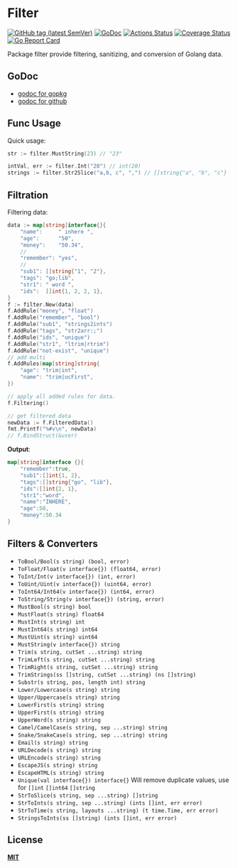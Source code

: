 # Filter

[![GitHub tag (latest SemVer)](https://img.shields.io/github/tag/gookit/filter)](https://github.com/gookit/filter)
[![GoDoc](https://godoc.org/github.com/gookit/filter?status.svg)](https://godoc.org/github.com/gookit/filter)
[![Actions Status](https://github.com/gookit/filter/workflows/Unit-Tests/badge.svg)](https://github.com/gookit/filter/actions)
[![Coverage Status](https://coveralls.io/repos/github/gookit/filter/badge.svg?branch=master)](https://coveralls.io/github/gookit/filter?branch=master)
[![Go Report Card](https://goreportcard.com/badge/github.com/gookit/filter)](https://goreportcard.com/report/github.com/gookit/filter)

Package filter provide filtering, sanitizing, and conversion of Golang data.

## GoDoc

- [godoc for gopkg](https://godoc.org/gopkg.in/gookit/filter.v1)
- [godoc for github](https://godoc.org/github.com/gookit/filter)

## Func Usage

Quick usage:

```go
str := filter.MustString(23) // "23"

intVal, err := filter.Int("20") // int(20)
strings := filter.Str2Slice("a,b, c", ",") // []string{"a", "b", "c"}
```

## Filtration

Filtering data:

```go
data := map[string]interface{}{
    "name":     " inhere ",
    "age":      "50",
    "money":    "50.34",
    // 
    "remember": "yes",
    //
    "sub1": []string{"1", "2"},
    "tags": "go;lib",
    "str1": " word ",
    "ids":  []int{1, 2, 2, 1},
}
f := filter.New(data)
f.AddRule("money", "float")
f.AddRule("remember", "bool")
f.AddRule("sub1", "strings2ints")
f.AddRule("tags", "str2arr:;")
f.AddRule("ids", "unique")
f.AddRule("str1", "ltrim|rtrim")
f.AddRule("not-exist", "unique")
// add multi
f.AddRules(map[string]string{
    "age": "trim|int",
    "name": "trim|ucFirst",
})

// apply all added rules for data.
f.Filtering() 

// get filtered data
newData := f.FilteredData()
fmt.Printf("%#v\n", newData)
// f.BindStruct(&user)
```

**Output**:

```go
map[string]interface {}{
    "remember":true, 
    "sub1":[]int{1, 2}, 
    "tags":[]string{"go", "lib"}, 
    "ids":[]int{2, 1}, 
    "str1":"word", 
    "name":"INHERE", 
    "age":50, 
    "money":50.34
}
```

## Filters & Converters

- `ToBool/Bool(s string) (bool, error)`
- `ToFloat/Float(v interface{}) (float64, error)`
- `ToInt/Int(v interface{}) (int, error)`
- `ToUint/Uint(v interface{}) (uint64, error)`
- `ToInt64/Int64(v interface{}) (int64, error)`
- `ToString/String(v interface{}) (string, error)`
- `MustBool(s string) bool`
- `MustFloat(s string) float64`
- `MustInt(s string) int`
- `MustInt64(s string) int64`
- `MustUint(s string) uint64`
- `MustString(v interface{}) string`
- `Trim(s string, cutSet ...string) string`
- `TrimLeft(s string, cutSet ...string) string`
- `TrimRight(s string, cutSet ...string) string`
- `TrimStrings(ss []string, cutSet ...string) (ns []string)`
- `Substr(s string, pos, length int) string`
- `Lower/Lowercase(s string) string`
- `Upper/Uppercase(s string) string`
- `LowerFirst(s string) string`
- `UpperFirst(s string) string`
- `UpperWord(s string) string`
- `Camel/CamelCase(s string, sep ...string) string`
- `Snake/SnakeCase(s string, sep ...string) string`
- `Email(s string) string`
- `URLDecode(s string) string`
- `URLEncode(s string) string`
- `EscapeJS(s string) string`
- `EscapeHTML(s string) string`
- `Unique(val interface{}) interface{}` Will remove duplicate values, use for `[]int` `[]int64` `[]string`
- `StrToSlice(s string, sep ...string) []string`
- `StrToInts(s string, sep ...string) (ints []int, err error)`
- `StrToTime(s string, layouts ...string) (t time.Time, err error)`
- `StringsToInts(ss []string) (ints []int, err error)`

## License

**[MIT](LICENSE)**
